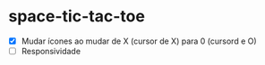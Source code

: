 # space-tic-tac-toe
- [X] Mudar ícones ao mudar de X (cursor de X) para 0 (cursord e O)
- [ ] Responsividade
